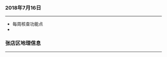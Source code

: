 

###  2018年7月16日
-----------------------------------------------------------------
  * 每周核查功能点
  * 



 ###  张店区地理信息
 -----------------------------------------------------------------
